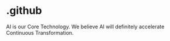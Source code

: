 # .github

AI is our Core Technology. 
We believe AI will definitely accelerate Continuous Transformation.
